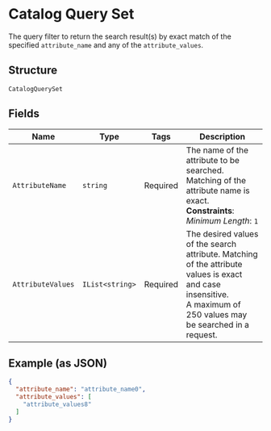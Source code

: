 
# Catalog Query Set

The query filter to return the search result(s) by exact match of the specified `attribute_name` and any of
the `attribute_values`.

## Structure

`CatalogQuerySet`

## Fields

| Name | Type | Tags | Description |
|  --- | --- | --- | --- |
| `AttributeName` | `string` | Required | The name of the attribute to be searched. Matching of the attribute name is exact.<br>**Constraints**: *Minimum Length*: `1` |
| `AttributeValues` | `IList<string>` | Required | The desired values of the search attribute. Matching of the attribute values is exact and case insensitive.<br>A maximum of 250 values may be searched in a request. |

## Example (as JSON)

```json
{
  "attribute_name": "attribute_name0",
  "attribute_values": [
    "attribute_values8"
  ]
}
```

